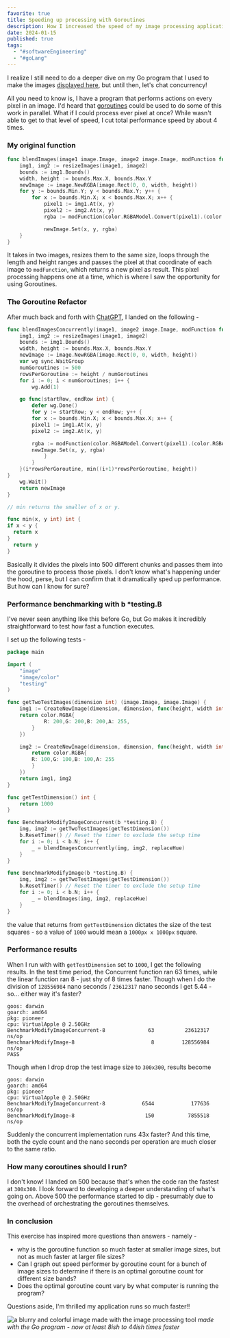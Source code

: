 ```yaml
---
favorite: true
title: Speeding up processing with Goroutines
description: How I increased the speed of my image processing application by 8x
date: 2024-01-15
published: true
tags:
  - "#softwareEngineering"
  - "#goLang"
---
```


I realize I still need to do a deeper dive on my Go program that I used to make the images [displayed here](https://natespilman.com/blog/2024-01-09-images-edited-in-go), but until then, let's chat concurrency!

All you need to know is, I have a program that performs actions on every pixel in an image. I'd heard that [goroutines](https://go.dev/tour/concurrency/1) could be used to do some of this work in parallel. What if I could process ever pixel at once? While wasn't able to get to that level of speed, I cut total performance speed by about 4 times.

### My original function

```go
func blendImages(image1 image.Image, image2 image.Image, modFunction func(pixel1 color.RGBA, pixel2 color.RGBA) color.RGBA) image.Image {
	img1, img2 := resizeImages(image1, image2)
	bounds := img1.Bounds()
	width, height := bounds.Max.X, bounds.Max.Y
	newImage := image.NewRGBA(image.Rect(0, 0, width, height))
	for y := bounds.Min.Y; y < bounds.Max.Y; y++ {
		for x := bounds.Min.X; x < bounds.Max.X; x++ {
			pixel1 := img1.At(x, y)
			pixel2 := img2.At(x, y)
			rgba := modFunction(color.RGBAModel.Convert(pixel1).(color.RGBA), color.RGBAModel.Convert(pixel2).(color.RGBA))

			newImage.Set(x, y, rgba)
	}
}
```

It takes in two images, resizes them to the same size, loops through the length and height ranges and passes the pixel at that coordinate of each image to `modFunction`, which returns a new pixel as result. This pixel processing happens one at a time, which is where I saw the opportunity for using Goroutines.

### The Goroutine Refactor

After much back and forth with [ChatGPT](https://chat.openai.com/share/8e744200-95a1-46c5-bc23-a668da86244e), I landed on the following -

```go
func blendImagesConcurrently(image1, image2 image.Image, modFunction func(pixel1, pixel2 color.RGBA) color.RGBA) image.Image {
	img1, img2 := resizeImages(image1, image2)
	bounds := img1.Bounds()
	width, height := bounds.Max.X, bounds.Max.Y
	newImage := image.NewRGBA(image.Rect(0, 0, width, height))
	var wg sync.WaitGroup
	numGoroutines := 500
	rowsPerGoroutine := height / numGoroutines
	for i := 0; i < numGoroutines; i++ {
		wg.Add(1)

	go func(startRow, endRow int) {
		defer wg.Done()
		for y := startRow; y < endRow; y++ {
		for x := bounds.Min.X; x < bounds.Max.X; x++ {
		pixel1 := img1.At(x, y)
		pixel2 := img2.At(x, y)

		rgba := modFunction(color.RGBAModel.Convert(pixel1).(color.RGBA), color.RGBAModel.Convert(pixel2).(color.RGBA))
		newImage.Set(x, y, rgba)
			}
		}
	}(i*rowsPerGoroutine, min((i+1)*rowsPerGoroutine, height))
}
	wg.Wait()
	return newImage
}

// min returns the smaller of x or y.

func min(x, y int) int {
if x < y {
  return x
}
  return y
}
```

Basically it divides the pixels into 500 different chunks and passes them into the goroutine to process those pixels. I don't know what's happening under the hood, perse, but I can confirm that it dramatically sped up performance. But how can I know for sure?

### Performance benchmarking with b \*testing.B

I've never seen anything like this before Go, but Go makes it incredibly straightforward to test how fast a function executes.

I set up the following tests -

```go
package main

import (
	"image"
	"image/color"
	"testing"
)

func getTwoTestImages(dimension int) (image.Image, image.Image) {
	img1 := CreateNewImage(dimension, dimension, func(height, width int) color.RGBA {
	return color.RGBA{
			R: 200,G: 200,B: 200,A: 255,
		}
	})

	img2 := CreateNewImage(dimension, dimension, func(height, width int) color.RGBA {
		return color.RGBA{
		R: 100,G: 100,B: 100,A: 255
		}
	})
	return img1, img2
}

func getTestDimension() int {
	return 1000
}

func BenchmarkModifyImageConcurrent(b *testing.B) {
	img, img2 := getTwoTestImages(getTestDimension())
	b.ResetTimer() // Reset the timer to exclude the setup time
	for i := 0; i < b.N; i++ {
		_ = blendImagesConcurrently(img, img2, replaceHue)
	}
}

func BenchmarkModifyImage(b *testing.B) {
	img, img2 := getTwoTestImages(getTestDimension())
	b.ResetTimer() // Reset the timer to exclude the setup time
	for i := 0; i < b.N; i++ {
		_ = blendImages(img, img2, replaceHue)
	}
}
```

the value that returns from `getTestDimension` dictates the size of the test squares - so a value of `1000` would mean a `1000px x 1000px` square.

### Performance results

When I run with with `getTestDimension` set to `1000`, I get the following results. In the test time period, the Concurrent function ran 63 times, while the linear function ran 8 - just shy of 8 times faster. Though when I do the division of `128556984` nano seconds / `23612317` nano seconds I get 5.44 - so... either way it's faster?

```
goos: darwin
goarch: amd64
pkg: pioneer
cpu: VirtualApple @ 2.50GHz
BenchmarkModifyImageConcurrent-8              63          23612317 ns/op
BenchmarkModifyImage-8                         8         128556984 ns/op
PASS
```

Though when I drop drop the test image size to `300x300`, results become

```
goos: darwin
goarch: amd64
pkg: pioneer
cpu: VirtualApple @ 2.50GHz
BenchmarkModifyImageConcurrent-8            6544            177636 ns/op
BenchmarkModifyImage-8                       150           7855518 ns/op
```

Suddenly the concurrent implementation runs 43x faster? And this time, both the cycle count and the nano seconds per operation are much closer to the same ratio.

### How many coroutines should I run?

I don't know! I landed on 500 because that's when the code ran the fastest at `300x300`. I look forward to developing a deeper understanding of what's going on. Above 500 the performance started to dip - presumably due to the overhead of orchestrating the goroutines themselves.

### In conclusion

This exercise has inspired more questions than answers - namely -

- why is the goroutine function so much faster at smaller image sizes, but not as much faster at larger file sizes?
- Can I graph out speed performer by goroutine count for a bunch of image sizes to determine if there is an optimal goroutine count for different size bands?
- Does the optimal goroutine count vary by what computer is running the program?

Questions aside, I'm thrilled my application runs so much faster!!

![a blurry and colorful image made with the image processing tool](https://ihkgojiseqpwinwdowvm.supabase.co/storage/v1/object/public/natespilmanblog/2024-01-16%20goroutines/IMG_6345.jpg?t=2024-01-17T04%3A32%3A11.907Z)
_made with the Go program - now at least 8ish to 44ish times faster_
